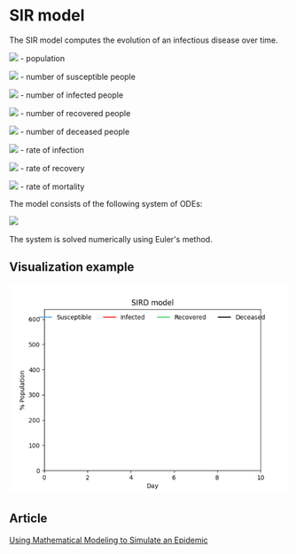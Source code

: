 # SIR model

The SIR model computes the evolution of an infectious disease over time.

![](https://render.githubusercontent.com/render/math?math=N) - population

![](https://render.githubusercontent.com/render/math?math=S(t)) - number of susceptible people

![](https://render.githubusercontent.com/render/math?math=I(t)) - number of infected people

![](https://render.githubusercontent.com/render/math?math=S(t)) - number of recovered people

![](https://render.githubusercontent.com/render/math?math=D(t)) - number of deceased people

![](https://render.githubusercontent.com/render/math?math=\beta) - rate of infection

![](https://render.githubusercontent.com/render/math?math=\gamma) - rate of recovery

![](https://render.githubusercontent.com/render/math?math=\mu) - rate of mortality

The model consists of the following system of ODEs:

![](https://wikimedia.org/api/rest_v1/media/math/render/svg/1211c5146940bacb8a0df97780330a2599eb4625)

The system is solved numerically using Euler's method.

## Visualization example

![](anim.gif)

## Article

[Using Mathematical Modeling to Simulate an Epidemic](https://medium.com/towards-artificial-intelligence/using-mathematical-modeling-to-simulate-an-epidemic-2ceaf0c8286d)
